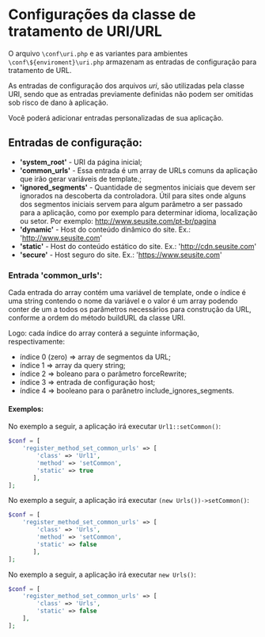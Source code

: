 # Configurações da classe de tratamento de URI/URL

O arquivo `\conf\uri.php` e as variantes para ambientes
`\conf\${enviroment}\uri.php` armazenam as entradas de configuração para
tratamento de URL.

As entradas de configuração dos arquivos *uri*, são utilizadas pela classe URI,
sendo que as entradas previamente definidas não podem ser omitidas sob risco de
dano à aplicação.

Você poderá adicionar entradas personalizadas de sua aplicação.

## Entradas de configuração:

-   **'system_root'** - URI da página inicial;
-   **'common_urls'** - Essa entrada é um array de URLs comuns da aplicação que
irão gerar variáveis de template.;
-   **'ignored_segments'** - Quantidade de segmentos iniciais que devem ser
ignorados na descoberta da controladora. Útil para sites onde alguns dos
segmentos iniciais servem para algum parâmetro a ser passado para a aplicação,
como por exemplo para determinar idioma, localização ou setor.
Por exemplo: http://www.seusite.com/pt-br/pagina
-   **'dynamic'** - Host do conteúdo dinâmico do site.
Ex.: 'http://www.seusite.com'
-   **'static'** - Host do conteúdo estático do site.
Ex.: 'http://cdn.seusite.com'
-   **'secure'** - Host seguro do site.
Ex.: 'https://www.seusite.com'

### Entrada 'common_urls':

Cada entrada do array contém uma variável de template, onde o índice é uma
string contendo o nome da variável e o valor é um array podendo conter de um a
todos os parâmetros necessários para construção da URL, conforme a ordem do
método buildURL da classe URI.

Logo: cada índice do array conterá a seguinte informação, respectivamente:

-   índice 0 (zero) => array de segmentos da URL;
-   índice 1 => array da query string;
-   índice 2 => boleano para o parâmetro forceRewrite;
-   índice 3 => entrada de configuração host;
-   índice 4 => booleano para o parânetro include_ignores_segments.

#### Exemplos:

No exemplo a seguir, a aplicação irá executar `Url1::setCommon()`:

```php
$conf = [
    'register_method_set_common_urls' => [
        'class' => 'Url1',
        'method' => 'setCommon',
        'static' => true
       ],
];
```

No exemplo a seguir, a aplicação irá executar `(new Urls())->setCommon()`:

```php
$conf = [
    'register_method_set_common_urls' => [
        'class' => 'Urls',
        'method' => 'setCommon',
        'static' => false
       ],
];
```

No exemplo a seguir, a aplicação irá executar `new Urls()`:

```php
$conf = [
    'register_method_set_common_urls' => [
        'class' => 'Urls',
        'static' => false
    ],
];
```
